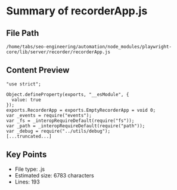 # Summary of recorderApp.js
  
## File Path
`/home/tabs/seo-engineering/automation/node_modules/playwright-core/lib/server/recorder/recorderApp.js`

## Content Preview
```
"use strict";

Object.defineProperty(exports, "__esModule", {
  value: true
});
exports.RecorderApp = exports.EmptyRecorderApp = void 0;
var _events = require("events");
var _fs = _interopRequireDefault(require("fs"));
var _path = _interopRequireDefault(require("path"));
var _debug = require("../utils/debug");
[...truncated...]
```

## Key Points
- File type: .js
- Estimated size: 6783 characters
- Lines: 193

